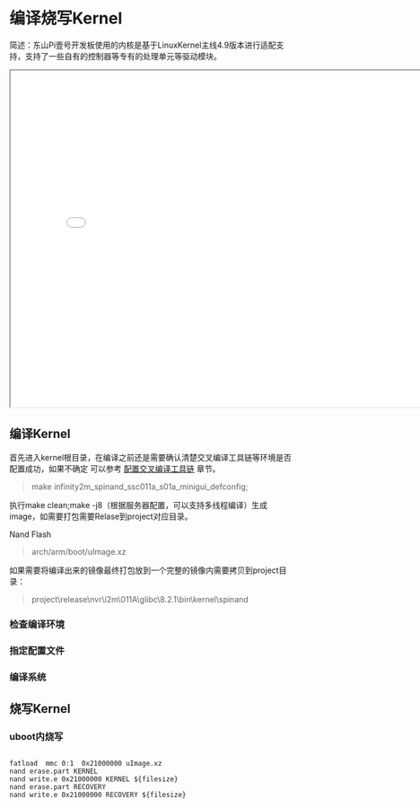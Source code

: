 
# 编译烧写Kernel
简述：东山Pi壹号开发板使用的内核是基于LinuxKernel主线4.9版本进行适配支持，支持了一些自有的控制器等专有的处理单元等驱动模块。

<iframe width="800" height="600"
  src="//player.bilibili.com/player.html?aid=807146816&bvid=BV1W34y1X7gJ&cid=457686134&page=1">
</iframe>

## 编译Kernel
首先进入kernel根目录，在编译之前还是需要确认清楚交叉编译工具链等环境是否配置成功，如果不确定 可以参考 [配置交叉编译工具链](DongshanPi-One/05-GetSourceCode/#_4) 章节。

> make infinity2m_spinand_ssc011a_s01a_minigui_defconfig;

执行make clean;make -j8（根据服务器配置，可以支持多线程编译）生成image，如需要打包需要Relase到project对应目录。

Nand Flash	 
> arch/arm/boot/uImage.xz	

如果需要将编译出来的镜像最终打包放到一个完整的镜像内需要拷贝到project目录：
> project\release\nvr\i2m\011A\glibc\8.2.1\bin\kernel\spinand	 


### 检查编译环境

### 指定配置文件

### 编译系统

## 烧写Kernel

### uboot内烧写
``` shell

fatload  mmc 0:1  0x21000000 uImage.xz
nand erase.part KERNEL
nand write.e 0x21000000 KERNEL ${filesize}
nand erase.part RECOVERY
nand write.e 0x21000000 RECOVERY ${filesize}

```